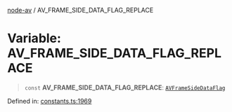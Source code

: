 [node-av](../globals.md) / AV\_FRAME\_SIDE\_DATA\_FLAG\_REPLACE

# Variable: AV\_FRAME\_SIDE\_DATA\_FLAG\_REPLACE

> `const` **AV\_FRAME\_SIDE\_DATA\_FLAG\_REPLACE**: [`AVFrameSideDataFlag`](../type-aliases/AVFrameSideDataFlag.md)

Defined in: [constants.ts:1969](https://github.com/seydx/av/blob/f8631fc881b394300b1479f511d55cf1c370a87f/src/constants/constants.ts#L1969)
